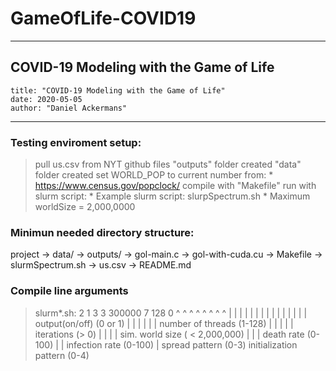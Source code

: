 # GameOfLife-COVID19
---
## COVID-19 Modeling with the Game of Life
	title: "COVID-19 Modeling with the Game of Life"
	date: 2020-05-05
	author: "Daniel Ackermans"
---

### Testing enviroment setup:
> pull us.csv from NYT github files
> "outputs" folder created
> "data" folder created
> set WORLD_POP to current number from: 
	* https://www.census.gov/popclock/
> compile with "Makefile"
> run with slurm script:
	* Example slurm script: slurpSpectrum.sh
	* Maximum worldSize = 2,000,0000

### Minimun needed directory structure:
project
-> data/
-> outputs/
-> gol-main.c
-> gol-with-cuda.cu
-> Makefile
-> slurmSpectrum.sh
-> us.csv
-> README.md

### Compile line arguments 
> slurm*.sh:
2 1 3 3 300000 7 128 0
^ ^ ^ ^ ^      ^ ^   ^
| | | | |      | |   |
| | | | |      | |   output(on/off) (0 or 1)
| | | | | 	   | number of threads (1-128)
| | | | |      iterations (> 0)
| | | | sim. world size ( < 2,000,000)
| | | death rate (0-100)
| | infection rate (0-100)
| spread pattern (0-3)
initialization pattern (0-4)
